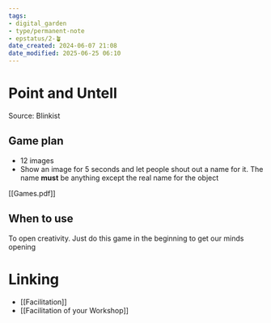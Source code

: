 ```yaml
---
tags: 
- digital_garden
- type/permanent-note
- epstatus/2-🪴
date_created: 2024-06-07 21:08
date_modified: 2025-06-25 06:10
---
```

# Point and Untell

Source: Blinkist

## Game plan

* 12 images
* Show an image for 5 seconds and let people shout out a name for it. The name **must** be anything except the real name for the object

[[Games.pdf]]

## When to use

To open creativity. Just do this game in the beginning to get our minds opening

# Linking

+ [[Facilitation]]
+ [[Facilitation of your Workshop]]